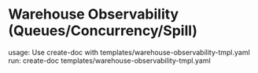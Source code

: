 # Warehouse Observability (Queues/Concurrency/Spill)

usage: Use create-doc with templates/warehouse-observability-tmpl.yaml
run: create-doc templates/warehouse-observability-tmpl.yaml
